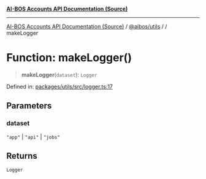 [**AI-BOS Accounts API Documentation (Source)**](../../../README.md)

***

[AI-BOS Accounts API Documentation (Source)](../../../README.md) / [@aibos/utils](../README.md) / [](../README.md) / makeLogger

# Function: makeLogger()

> **makeLogger**(`dataset`): `Logger`

Defined in: [packages/utils/src/logger.ts:17](https://github.com/pohlai88/accounts/blob/48103fb36d28b2b9bfb33472b6de2f719773cde9/packages/utils/src/logger.ts#L17)

## Parameters

### dataset

`"app"` | `"api"` | `"jobs"`

## Returns

`Logger`
